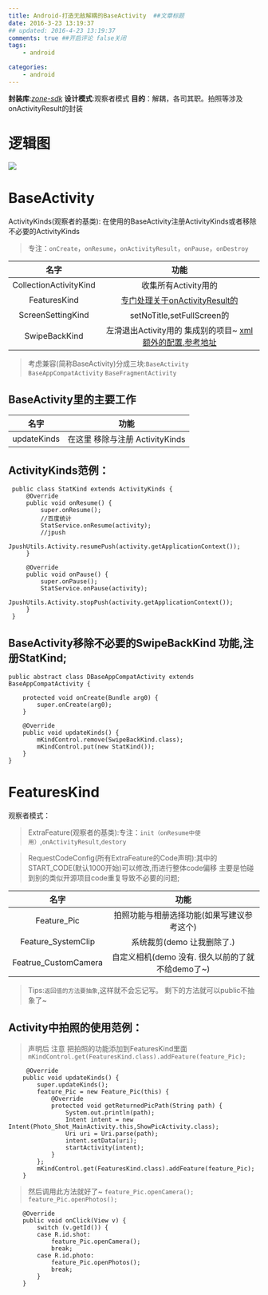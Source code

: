 ```yaml
---
title: Android-打造无敌解耦的BaseActivity  ##文章标题
date: 2016-3-23 13:19:37
## updated: 2016-4-23 13:19:37
comments: true ##开启评论 false关闭
tags:
    - android

categories:
    - android
---
```

**封装库**:[*zone-sdk*](https://github.com/luhaoaimama1/zone-sdk)
**设计模式**:观察者模式
**目的**：解耦，各司其职。拍照等涉及onActivityResult的封装
<!-- more -->

# 逻辑图
![](http://ww4.sinaimg.cn/large/006tNbRwly1fbvwziewhij31kw0okgq0.jpg)

# BaseActivity

ActivityKinds(观察者的基类): 在使用的BaseActivity注册ActivityKinds或者移除不必要的ActivityKinds
>专注：`onCreate`，`onResume`，`onActivityResult`，`onPause`，`onDestroy`


| 名字 | 功能  |
| :------------: |:---------------:| 
| CollectionActivityKind  | 收集所有Activity用的 |  
| FeaturesKind  |  [专门处理关于onActivityResult的](#featuresKind) | 
| ScreenSettingKind  | setNoTitle,setFullScreen的 | 
| SwipeBackKind  | 左滑退出Activity用的 集成别的项目~ [xml额外的配置,参考地址](https://github.com/Jude95/SwipeBackHelper/blob/master/README_ch.md)|

>考虑兼容(简称BaseActivity)分成三块:`BaseActivity` `BaseAppCompatActivity` `BaseFragmentActivity`

## BaseActivity里的主要工作

| 名字 | 功能  |
| :------------: |:---------------:|
| updateKinds  | 在这里 移除与注册 ActivityKinds | 
 

##  ActivityKinds范例：
```
 public class StatKind extends ActivityKinds {
     @Override
     public void onResume() {
         super.onResume();
         //百度统计
         StatService.onResume(activity);
         //jpush
         JpushUtils.Activity.resumePush(activity.getApplicationContext());
     }
 
     @Override
     public void onPause() {
         super.onPause();
         StatService.onPause(activity);
         JpushUtils.Activity.stopPush(activity.getApplicationContext());
     }
 }
```

## BaseActivity移除不必要的SwipeBackKind 功能,注册StatKind;
```
public abstract class DBaseAppCompatActivity extends BaseAppCompatActivity {

    protected void onCreate(Bundle arg0) {
        super.onCreate(arg0);
    }

    @Override
    public void updateKinds() {
        mKindControl.remove(SwipeBackKind.class);
        mKindControl.put(new StatKind());
    }
}
```

<a id="featuresKind"></a>

# FeaturesKind

观察者模式：

>ExtraFeature(观察者的基类):专注：`init（onResume中使用）`,`onActivityResult`,`destory`

>RequestCodeConfig(所有ExtraFeature的Code声明):其中的START_CODE(默认1000开始)可以修改,而进行整体code偏移 主要是怕碰到别的类似开源项目code重复导致不必要的问题;

| 名字 | 功能  |
| :------------: |:---------------:|
| Feature_Pic  | 拍照功能与相册选择功能(如果写建议参考这个) | 
| Feature_SystemClip  | 系统裁剪(demo 让我删除了.) | 
| Featrue_CustomCamera  | 自定义相机(demo 没有. 很久以前的了就不给demo了~) | 
> Tips:`返回值的方法要抽象`,这样就不会忘记写。 剩下的方法就可以public不抽象了~

## Activity中拍照的使用范例：
>声明后 注意 把拍照的功能添加到FeaturesKind里面 `mKindControl.get(FeaturesKind.class).addFeature(feature_Pic);`

```
     @Override
    public void updateKinds() {
        super.updateKinds();
        feature_Pic = new Feature_Pic(this) {
            @Override
            protected void getReturnedPicPath(String path) {
                System.out.println(path);
                Intent intent = new Intent(Photo_Shot_MainActivity.this,ShowPicActivity.class);
                Uri uri = Uri.parse(path);
                intent.setData(uri);
                startActivity(intent);
            }
        };
        mKindControl.get(FeaturesKind.class).addFeature(feature_Pic);
    }
```
>然后调用此方法就好了~ `feature_Pic.openCamera();` `feature_Pic.openPhotos();`

```
    @Override
    public void onClick(View v) {
        switch (v.getId()) {
        case R.id.shot:
            feature_Pic.openCamera();
            break;
        case R.id.photo:
            feature_Pic.openPhotos();
            break;
        }
    }
```
